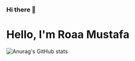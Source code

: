 ### Hi there 👋
<!-- [![GitHub Streak](https://github-readme-streak-stats.herokuapp.com?user=RoaaMustafa&theme=radical&background=0D3240)](https://git.io/streak-stats) -->

<!-- [![Anurag's GitHub stats](https://github-readme-stats.vercel.app/api?username=RoaaMustafa)](https://github.com/anuraghazra/github-readme-stats) -->

# Hello, I'm Roaa Mustafa 
![Anurag's GitHub stats](https://github-readme-stats.vercel.app/api?username=RoaaMustafa&show_icons=true&theme=onedark)


<!-- [![Top Langs](https://github-readme-stats.vercel.app/api/top-langs/?username=RoaaMustafa)](https://github.com/anuraghazra/github-readme-stats) -->

<!--
**RoaaMustafa/Roaa** is a ✨ _special_ ✨ repository because its `README.md` (this file) appears on your GitHub profile.
